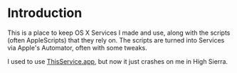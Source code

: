 # Introduction

This is a place to keep OS X Services I made and use, along with the scripts (often AppleScripts) that they rely on. The scripts are turned into Services via Apple's Automator, often with some tweaks.

I used to use [ThisService.app](http://wafflesoftware.net/thisservice/), but now it just crashes on me in High Sierra.
